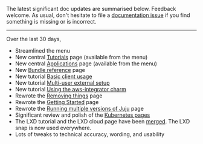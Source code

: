 The latest significant doc updates are summarised below. Feedback welcome. As usual, don't hesitate to file a [documentation issue](https://github.com/juju/docs/issues/new) if you find something is missing or is incorrect.

---

Over the last 30 days,

 - Streamlined the menu
 - New central [Tutorials](https://docs.jujucharms.com/2.5/en/tutorials) page (available from the menu)
 - New central [Applications](https://docs.jujucharms.com/2.5/en/applications) page (available from the menu)
 - New [Bundle reference](https://docs.jujucharms.com/2.5/en/reference-bundle) page
 - New tutorial [Basic client usage](https://docs.jujucharms.com/2.5/en/tutorial-client-basic)
 - New tutorial [Multi-user external setup](https://docs.jujucharms.com/2.5/en/tutorial-multiuser-external)
 - New tutorial [Using the aws-integrator charm](https://docs.jujucharms.com/2.5/en/tutorial-k8s-aws)
 - Rewrote the [Removing things](https://docs.jujucharms.com/2.5/en/charms-destroy) page
 - Rewrote the [Getting Started](https://docs.jujucharms.com/2.5/en/getting-started) page
 - Rewrote the [Running multiple versions of Juju](https://docs.jujucharms.com/2.5/en/juju-coexist) page
 - Significant review and polish of the [Kubernetes pages](https://docs.jujucharms.com/2.5/en/clouds-k8s)
 - The LXD tutorial and the LXD cloud page have been [merged](https://docs.jujucharms.com/2.5/en/clouds-lxd). The LXD snap is now used everywhere.
- Lots of tweaks to technical accuracy, wording, and usability
